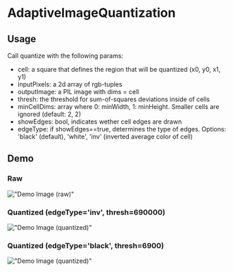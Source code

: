 # AdaptiveImageQuantization

## Usage

Call quantize with the following params:

- cell: a square that defines the region that will be quantized (x0, y0, x1, y1)
- inputPixels: a 2d array of rgb-tuples
- outputImage: a PIL image with dims = cell
- thresh: the threshold for sum-of-squares deviations inside of cells
- minCellDims: array where 0: minWidth, 1: minHeight. Smaller cells are ignored (default: 2, 2)
- showEdges: bool, indicates wether cell edges are drawn
- edgeType: if showEdges==true, determines the type of edges. Options: 'black' (default), 'white', 'inv' (inverted average color of cell)

## Demo

### Raw

!["Demo Image (raw)"](https://github.com/wunderwald/AdaptiveImageQuantization/blob/master/inputDemo.jpg)

### Quantized (edgeType='inv', thresh=690000)

!["Demo Image (quantized)"](https://github.com/wunderwald/AdaptiveImageQuantization/blob/master/demoOut/out_690000_inv.jpg)


### Quantized (edgeType='black', thresh=6900)

!["Demo Image (quantized)"](https://github.com/wunderwald/AdaptiveImageQuantization/blob/master/demoOut/out_6900_black.jpg)
